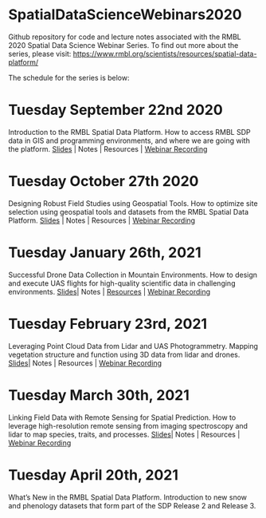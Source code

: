 # SpatialDataScienceWebinars2020
Github repository for code and lecture notes associated with the RMBL 2020 Spatial Data Science Webinar Series. To find out more about the series, please visit:
https://www.rmbl.org/scientists/resources/spatial-data-platform/

The schedule for the series is below:

# Tuesday September 22nd 2020
Introduction to the RMBL Spatial Data Platform. How to access RMBL SDP data in GIS and programming environments, and where we are going with the platform.
[Slides](https://github.com/ikb-rmbl/SpatialDataScienceWebinars2020/blob/master/Webinar1_SDP_Intro/slides/SpatialDataScienceWebinar1_SDP_Intro.pdf) | Notes | Resources | [Webinar Recording](https://youtu.be/0PdRIbA0QJM)

# Tuesday October 27th 2020 
Designing Robust Field Studies using Geospatial Tools. How to optimize site selection using geospatial tools and datasets from the RMBL Spatial Data Platform. [Slides](https://github.com/ikb-rmbl/SpatialDataScienceWebinars2020/blob/master/Webinar2_Study_Design/slides/SpatialDataScienceWebinar2_study_design.pdf) | Notes | Resources | [Webinar Recording](https://youtu.be/X5y1tj8mhZo)

# Tuesday January 26th, 2021 
Successful Drone Data Collection in Mountain Environments. How to design and execute UAS flights for high-quality scientific data in challenging environments. [Slides](https://github.com/ikb-rmbl/SpatialDataScienceWebinars2020/blob/master/Webinar3_Drone_Planning/slides/SpatialDataScienceWebinar3_drones.pdf)| Notes | [Resources](https://github.com/ikb-rmbl/SpatialDataScienceWebinars2020/tree/master/Webinar3_Drone_Planning/resources) | [Webinar Recording](https://youtu.be/Pq8btEZRCvM)

# Tuesday February 23rd, 2021 
Leveraging Point Cloud Data from Lidar and UAS Photogrammetry. Mapping vegetation structure and function using 3D data from lidar and drones. [Slides](https://github.com/ikb-rmbl/SpatialDataScienceWebinars2020/blob/master/Webinar4_Point_Clouds/slides/SpatialDataScienceWebinar4_pointclouds.pdf)| Notes | Resources | [Webinar Recording](https://youtu.be/_WN-81Z-eBE)

# Tuesday March 30th, 2021 
Linking Field Data with Remote Sensing for Spatial Prediction. How to leverage high-resolution remote sensing from imaging spectroscopy and lidar to map species, traits, and processes. [Slides](https://github.com/ikb-rmbl/SpatialDataScienceWebinars2020/blob/master/Webinar5_Spatial_Prediction/Slides/SpatialDataScienceWebinar5_spatial_prediction.pdf)| Notes | Resources | [Webinar Recording](https://youtu.be/6fUP7VrfIfM)

# Tuesday April 20th, 2021 
What’s New in the RMBL Spatial Data Platform. Introduction to new snow and phenology datasets that form part of the SDP Release 2 and Release 3.
